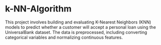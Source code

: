 # k-NN-Algorithm
This project involves building and evaluating K-Nearest Neighbors (KNN) models to predict whether a customer will accept a personal loan using the UniversalBank dataset. The data is preprocessed, including converting categorical variables and normalizing continuous features. 

